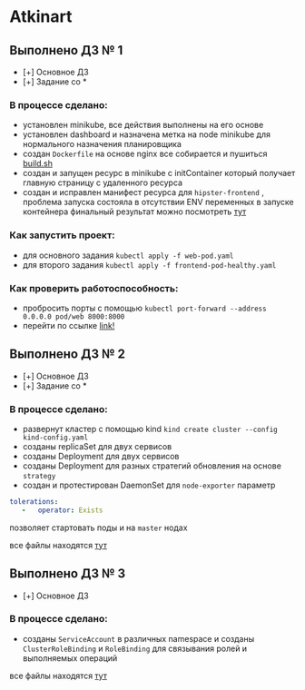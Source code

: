 # Atkinart

## Выполнено ДЗ № 1

 - [+] Основное ДЗ
 - [+] Задание со *

### В процессе сделано:
 - установлен minikube, все действия выполнены на его основе 
 - установлен dashboard и назначена метка на node minikube для нормального назначения планировщика
 - создан `Dockerfile` на основе nginx все собирается и пушиться [build.sh](./kubernetes-intro/web/build.sh)
 - создан и запущен ресурс в minikube с initContainer который получает главную страницу с удаленного ресурса
 - создан и исправлен манифест ресурса для `hipster-frontend` , проблема запуска состояла в отсутствии ENV переменных в запуске контейнера
 финальный результат можно посмотреть [тут](./kubernetes-intro/frontend-pod-healthy.yaml)
 

### Как запустить проект:
 - для основного задания `kubectl apply -f web-pod.yaml`
 - для второго задания `kubectl apply -f frontend-pod-healthy.yaml`

### Как проверить работоспособность:
 - пробросить порты с помощью `kubectl port-forward --address 0.0.0.0 pod/web 8000:8000`
 - перейти по ссылке [link!](http://localhost:8000)

## Выполнено ДЗ № 2

 - [+] Основное ДЗ
 - [+] Задание со *

### В процессе сделано:
 - развернут кластер с помощью kind `kind create cluster --config kind-config.yaml`
 - созданы replicaSet для двух сервисов
 - созданы Deployment для двух сервисов
 - созданы Deployment для разных стратегий обновления на основе `strategy`
 - создан и протестирован DaemonSet для `node-exporter` параметр 
 ```yaml
tolerations:
    -   operator: Exists
```
 позволяет стартовать поды и на `master` нодах
 
все файлы находятся [тут](./kubernetes-controllers)

## Выполнено ДЗ № 3

 - [+] Основное ДЗ

### В процессе сделано:
 - созданы `ServiceAccount` в различных namespace и созданы `ClusterRoleBinding` и `RoleBinding` 
 для связывания ролей и выполняемых операций
 
все файлы находятся [тут](./kubernetes-security)
